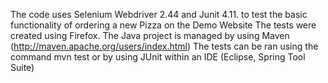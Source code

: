 The code uses Selenium Webdriver 2.44 and Junit 4.11. to test the basic functionality of ordering a new Pizza on the Demo Website The tests were created using Firefox. The Java project is managed by using Maven (http://maven.apache.org/users/index.html)The tests can be ran using the command mvn test or by using JUnit within an IDE (Eclipse, Spring Tool Suite)